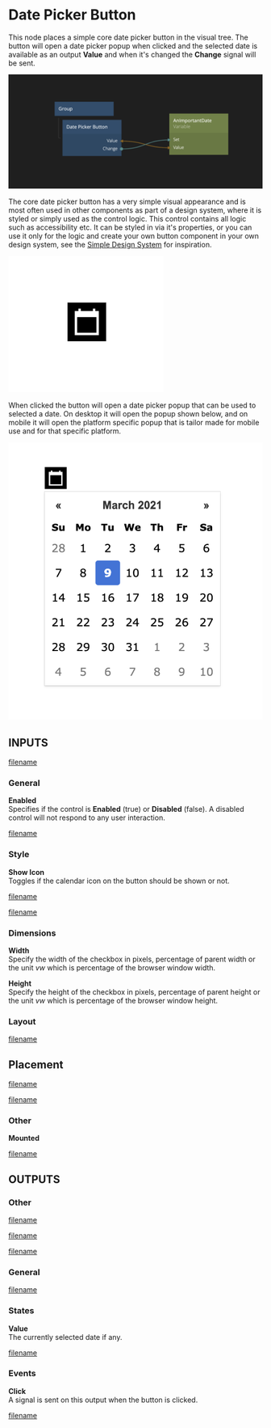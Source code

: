 # Date Picker Button

This node places a simple core date picker button in the visual tree. The button will open a date picker popup when clicked and the selected date is available as an output **Value** and when it's changed the **Change** signal will be sent.

<div class="ndl-images">
    <img src="/modules/datepicker-button/datepicker-button.png" class="ndl-image large"></img>  
</div>

The core date picker button has a very simple visual appearance and is most often used in other components as part of a design system, where it is styled or simply used as the control logic. This control contains all logic such as accessibility etc. It can be styled in via it's properties, or you can use it only for the logic and create your own button component in your own design system, see the [Simple Design System](/modules/sds-v3/) for inspiration.

<div class="ndl-images">
    <img src="/modules/datepicker-button/datepicker-button-1.png" class="ndl-image small"></img>  
</div>

When clicked the button will open a date picker popup that can be used to selected a date. On desktop it will open the popup shown below, and on mobile it will open the platform specific popup that is tailor made for mobile use and for that specific platform.

<div class="ndl-images">
    <img src="/modules/datepicker-button/datepicker-button-2.png" class="ndl-image med"></img>  
</div>

## INPUTS

[filename](../../nodes/visual/margin-only.md ':include')

### General

**Enabled**  
Specifies if the control is **Enabled** (true) or **Disabled** (false). A disabled control will not respond to any user interaction.

[filename](../../nodes/visual/alignment.md ':include')

### Style

**Show Icon**  
Toggles if the calendar icon on the button should be shown or not.

[filename](../../nodes/visual/visibility-styles.md ':include')

[filename](../../nodes/visual/bg-and-border-styles.md ':include')

### Dimensions

**Width**  
Specify the width of the checkbox in pixels, percentage of parent width or the unit _vw_ which is percentage of the browser window width.

**Height**  
Specify the height of the checkbox in pixels, percentage of parent height or the unit _vw_ which is percentage of the browser window height.

### Layout

[filename](../../nodes/visual/position.md ':include')

## Placement

[filename](../../nodes/visual/placement-styles.md ':include')

[filename](../../nodes/visual/size-mode-and-dimensions.md ':include')

### Other

**Mounted**

[filename](../../nodes/advanced-style.md ':include')

## OUTPUTS

### Other

[filename](../../nodes/visual/child-index-and-this-outputs.md ':include')

[filename](../../nodes/visual/bounding-box-outputs.md ':include')

[filename](../../nodes/visual/mounted-outputs.md ':include')

### General

[filename](../../nodes/visual/control-id-output.md ':include')

### States

**Value**  
The currently selected date if any.

[filename](../../nodes/visual/control-states-outputs.md ':include')

### Events

**Click**  
A signal is sent on this output when the button is clicked.

[filename](../../nodes/visual/control-events-outputs.md ':include')
